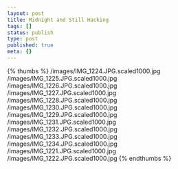 ```yaml
---
layout: post
title: Midnight and Still Hacking
tags: []
status: publish
type: post
published: true
meta: {}
---
```


{% thumbs %}
/images/IMG_1224.JPG.scaled1000.jpg
/images/IMG_1225.JPG.scaled1000.jpg
/images/IMG_1226.JPG.scaled1000.jpg
/images/IMG_1227.JPG.scaled1000.jpg
/images/IMG_1228.JPG.scaled1000.jpg
/images/IMG_1230.JPG.scaled1000.jpg
/images/IMG_1229.JPG.scaled1000.jpg
/images/IMG_1231.JPG.scaled1000.jpg
/images/IMG_1232.JPG.scaled1000.jpg
/images/IMG_1233.JPG.scaled1000.jpg
/images/IMG_1234.JPG.scaled1000.jpg
/images/IMG_1221.JPG.scaled1000.jpg
/images/IMG_1222.JPG.scaled1000.jpg
{% endthumbs %}
